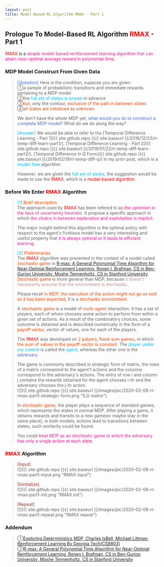 ```yaml
---
layout: post
title: Model-Based RL Algorithm RMAX - Part 1
---
```


## Prologue To Model-Based RL Algorithm <font color="Red">RMAX</font> - Part 1
<p class="message">
<font color="Red">RMAX</font> is a <font color="DeepPink">simple model-based reinforcement learning algorithm that can attain near-optimal average reward in polynomial time</font>.  
</p>

### MDP Model Construct From Given Data
><font color="RoyalBlue">[Question]</font>
>Here is the condition, suppose you are given:  
>&#10112;a sample of probabilistic transitions and immediate rewards pertaining to a MDP model  
>&#10113;the <font color="DeepSkyBlue">full set of states is known</font> in advance   
>&#10114;<font color="OrangeRed">but</font>, only the contour, <font color="OrangeRed">exclusive of the path in between states</font>  
>&#10115;<font color="OrangeRed">all states are initialized as unknown</font>  
>
>We don't have the whole MDP yet, <font color="RoyalBlue">what would you do to construct a complete MDP model?</font>  What do we do along the way?  
>
><font color="DeepSkyBlue">[Answer]</font>
>We would be able to refer to the [Temporal Difference Learning - Part 1]({{ site.github.repo }}{{ site.baseurl }}/2018/12/23/rl-temp-diff-learn-part1/), [Temporal Difference Learning - Part 2]({{ site.github.repo }}{{ site.baseurl }}/2019/01/22/rl-temp-diff-learn-part2/), [Temporal Difference In Q Form]({{ site.github.repo }}{{ site.baseurl }}/2019/02/19/rl-temp-diff-q/) in my prior post, which is a <font color="DeepSkyBlue">model-free</font> algorithm.  
>
>However, we are given the <font color="DeepSkyBlue">full set of states</font>, the suggestion would be made to use the <font color="Red">RMAX</font>, which is a <font color="Red">model-based algorithm</font>.  

### Before We Enter <font color="Red">RMAX</font> Algorithm
><font color="DeepSkyBlue">[1]</font>
><font color="OrangeRed">Brief description</font>  
>The approach used by <font color="Red">RMAX</font> has been refered to as <font color="DeepPink">the optimism in the face of uncertainty heuristic</font>.  It propose a specific approach in which <font color="DeepPink">the choice in between exploration and exploitation is implicit</font>.  
>
>The major insight behind this algorithm is the optimal policy with respect to the agent's fictitious model has a very interesting and useful property that <font color="DeepPink">it is always optimal or it leads to efficient learning</font>.  
>
><font color="DeepSkyBlue">[2]</font>
><font color="OrangeRed">Preliminaries</font>  
>The <font color="Red">RMAX</font> algorithm was presented in the context of a model called <font color="OrangeRed">stochastic game</font> in [R-max: A General Polynomial Time Algorithm for Near-Optimal Reinforcement Learning, Ronen I. Brafman, CS in Ben-Gurion University, Moshe Tennenholtz, CS in Stanford University](http://www.jmlr.org/papers/volume3/brafman02a/brafman02a.pdf).  <font color="OrangeRed">Stochastic game</font> is more general than MDP, because <font color="RosyBrown">it doesn't necessarily assume that the environment is stochastic</font>.  
>
>Please recall <font color="OrangeRed">in MDP, the execution of the action might not go as well as it has been expected</font>, it is a <font color="OrangeRed">stochastic environment</font>.  
>
>A <font color="OrangeRed">stochastic game</font> is a model of <font color="OrangeRed">multi-agent</font> interaction.  It has a set of players, each of whom chooses some action to perform from within a given set of actions.  As a result of the combinatory choices, some outcome is obtained and is described numerically in the form of a <font color="OrangeRed">payoff vector</font>, vector of values, one for each of the players.  
>
>The <font color="Red">RMAX</font> was developed on <font color="OrangeRed">2 palyers, fixed-sum games</font>, in which <font color="OrangeRed">the sum of values in the payoff vector is constant</font>.  The <font color="DeepSkyBlue">player under our control</font> is called the <font color="DeepSkyBlue">agent</font>, whereas the other one is the <font color="RoyalBlue">adversary</font>.  
>
>The game is commonly described in strategic form of matrix, the rows of a matrix correspond to the agent't actions and the columns correspond to the adversary's actions.  The entry of row i and column j contains the rewards obtained for the agent chooses i-th and the adversary chooses the j-th action.  
![]({{ site.github.repo }}{{ site.baseurl }}/images/pic/2020-02-08-rl-rmax-part1-strategic-form.png "S.G matrix")
>
>In <font color="OrangeRed">stochastic game</font>, the player plays a sequence of standard games, which represents the states in normal MDP.  After playing a game, it obtains rewards and transits to a new game(or maybe stay in the same place), in both models, actions lead to transitions between states, such similarity could be found.  
>
>You could <font color="DeepPink">treat MDP as an stochastic game in which the adversary has only a single action at each state</font>.  

### <font color="Red">RMAX</font> Algorithm
><font color="Brown">[Input]</font>  
![]({{ site.github.repo }}{{ site.baseurl }}/images/pic/2020-02-08-rl-rmax-part1-input.png "RMAX input")
>
><font color="Brown">[Inintialize]</font>  
![]({{ site.github.repo }}{{ site.baseurl }}/images/pic/2020-02-08-rl-rmax-part1-init.png "RMAX init")
>
><font color="Brown">[Repeat]</font>  
![]({{ site.github.repo }}{{ site.baseurl }}/images/pic/2020-02-08-rl-rmax-part1-repeat.png "RMAX repeat")
>

### Addendum
>&#10112;[Exploring Deterministics MDP, Charles IsBell, Michael Littman, Reinforcement Learning By Georgia Tech(CS8803)](https://classroom.udacity.com/courses/ud600/lessons/4402978778/concepts/44303424040923)  
>&#10113;[R-max: A General Polynomial Time Algorithm for Near-Optimal Reinforcement Learning, Ronen I. Brafman, CS in Ben-Gurion University, Moshe Tennenholtz, CS in Stanford University](http://www.jmlr.org/papers/volume3/brafman02a/brafman02a.pdf)  

<!-- Γ -->
<!-- \Omega -->
<!-- \cap intersection -->
<!-- \cup union -->
<!-- \frac{\Gamma(k + n)}{\Gamma(n)} \frac{1}{r^k}  -->
<!-- \mbox{\large$\vert$}\nolimits_0^\infty -->
<!-- \vert_0^\infty -->
<!-- \vert_{0.5}^{\infty} -->
<!-- &prime; ′ -->
<!-- &Prime; ″ -->
<!-- $E\lbrack X\rbrack$ -->
<!-- \overline{X_n} -->
<!-- \underset{Succss}P -->
<!-- \frac{{\overline {X_n}}-\mu}{S/\sqrt n} -->
<!-- \lim_{t\rightarrow\infty} -->
<!-- \int_{0}^{a}\lambda\cdot e^{-\lambda\cdot t}\operatorname dt -->
<!-- \Leftrightarrow -->
<!-- \prod_{v\in V} -->
<!-- \subset -->
<!-- \subseteq -->
<!-- \varnothing -->
<!-- \perp -->
<!-- \overset\triangle= -->
<!-- \left|X\right| -->
<!-- \xrightarrow{r_t} -->
<!-- \left\|?\right\| => ||?||-->
<!-- \left|?\right| => |?|-->
<!-- \lbrack BQ\rbrack => [BQ] -->
<!-- \subset -->
<!-- \subseteq -->
<!-- \widehat -->

<!-- Notes -->
<!-- <font color="OrangeRed">items, verb, to make it the focus, mathematic expression</font> -->
<!-- <font color="Red">KKT</font> -->
<!-- <font color="Red">SMO heuristics</font> -->
<!-- <font color="Red">F</font> distribution -->
<!-- <font color="Red">t</font> distribution -->
<!-- <font color="DeepSkyBlue">suggested item, soft item</font> -->
<!-- <font color="RoyalBlue">old alpha, quiz, example</font> -->
<!-- <font color="Green">new alpha</font> -->

<!-- <font color="#C20000">conclusion, finding</font> -->
<!-- <font color="DeepPink">positive conclusion, finding</font> -->
<!-- <font color="RosyBrown">negative conclusion, finding</font> -->

<!-- <font color="#00ADAD">policy</font> -->
<!-- <font color="#6100A8">full observable</font> -->
<!-- <font color="#FFAC12">partial observable</font> -->
<!-- <font color="#EB00EB">stochastic</font> -->
<!-- <font color="#8400E6">state transition</font> -->
<!-- <font color="#D600D6">discount factor gamma $\gamma$</font> -->
<!-- <font color="#D600D6">$V(S)$</font> -->
<!-- <font color="#9300FF">immediate reward R(S)</font> -->

<!-- ### <font color="RoyalBlue">Example</font>: Illustration By Rainy And Sunny Days In One Week -->
<!-- <font color="RoyalBlue">[Question]</font> -->
<!-- <font color="DeepSkyBlue">[Answer]</font> -->

<!-- <font color="Brown">Notes::mjtsai1974</font> -->

<!-- 
[1]Given the vehicles pass through a highway toll station is $6$ per minute, what is the probability that no cars within $30$ seconds?
><font color="DeepSkyBlue">[1]</font>
><font color="OrangeRed">Given the vehicles pass through a highway toll station is $6$ per minute, what is the probability that no cars within $30$ seconds?</font>  
-->

<!--
><font color="DeepSkyBlue">[Notes]</font>
><font color="OrangeRed">Why at this moment, the Poisson and exponential probability come out with different result?</font>  
-->

<!-- https://www.medcalc.org/manual/gamma_distribution_functions.php -->
<!-- https://www.statlect.com/probability-distributions/student-t-distribution#hid5 -->
<!-- http://www.wiris.com/editor/demo/en/ -->
